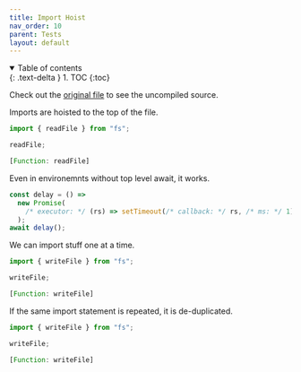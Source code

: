 ```yaml
---
title: Import Hoist
nav_order: 10
parent: Tests
layout: default
---
```


<details open markdown="block">
  <summary>
    Table of contents
  </summary>
  {: .text-delta }
1. TOC
{:toc}
</details>

Check out the [original file](https://github.com/lucasavila00/eval-md/tree/main/eval-mds/tests/import-hoist.md) to see the uncompiled source.

Imports are hoisted to the top of the file.

```ts
import { readFile } from "fs";

readFile;
```

```js
[Function: readFile]
```

Even in environemnts without top level await, it works.

```ts
const delay = () =>
  new Promise(
    /* executor: */ (rs) => setTimeout(/* callback: */ rs, /* ms: */ 1)
  );
await delay();
```

We can import stuff one at a time.

```ts
import { writeFile } from "fs";

writeFile;
```

```js
[Function: writeFile]
```

If the same import statement is repeated, it is de-duplicated.

```ts
import { writeFile } from "fs";

writeFile;
```

```js
[Function: writeFile]
```
